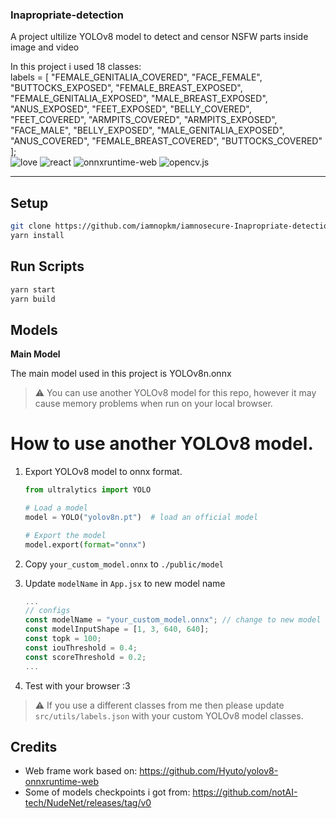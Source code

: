 ### Inapropriate-detection
A project ultilize YOLOv8 model to detect and censor NSFW parts inside image and video

In this project i used 18 classes:
<br>
labels = [
  "FEMALE_GENITALIA_COVERED",
  "FACE_FEMALE",
  "BUTTOCKS_EXPOSED",
  "FEMALE_BREAST_EXPOSED",
  "FEMALE_GENITALIA_EXPOSED",
  "MALE_BREAST_EXPOSED",
  "ANUS_EXPOSED",
  "FEET_EXPOSED",
  "BELLY_COVERED",
  "FEET_COVERED",
  "ARMPITS_COVERED",
  "ARMPITS_EXPOSED",
  "FACE_MALE",
  "BELLY_EXPOSED",
  "MALE_GENITALIA_EXPOSED",
  "ANUS_COVERED",
  "FEMALE_BREAST_COVERED",
  "BUTTOCKS_COVERED"
];
<br>
![love](https://img.shields.io/badge/Made%20with-🖤-white)
![react](https://img.shields.io/badge/React-blue?logo=react)
![onnxruntime-web](https://img.shields.io/badge/onnxruntime--web-white?logo=onnx&logoColor=black)
![opencv.js](https://img.shields.io/badge/opencv.js-green?logo=opencv)

---

## Setup

```bash
git clone https://github.com/iamnopkm/iamnosecure-Inapropriate-detection.git
yarn install 
```

## Run Scripts

```bash
yarn start 
yarn build 
```

## Models

**Main Model**

The main model used in this project is YOLOv8n.onnx
> :warning: You can use another YOLOv8 model for this repo, however it may cause memory problems when run on your local browser.

# How to use another YOLOv8 model.

1. Export YOLOv8 model to onnx format.

   ```python
   from ultralytics import YOLO

   # Load a model
   model = YOLO("yolov8n.pt")  # load an official model

   # Export the model
   model.export(format="onnx")
   ```

2. Copy `your_custom_model.onnx` to `./public/model`
3. Update `modelName` in `App.jsx` to new model name
   ```jsx
   ...
   // configs
   const modelName = "your_custom_model.onnx"; // change to new model name
   const modelInputShape = [1, 3, 640, 640];
   const topk = 100;
   const iouThreshold = 0.4;
   const scoreThreshold = 0.2;
   ...
   ```
4. Test with your browser :3

> :warning: If you use a different classes from me then please update `src/utils/labels.json` with your custom YOLOv8 model classes.

## Credits
- Web frame work based on: https://github.com/Hyuto/yolov8-onnxruntime-web
- Some of models checkpoints i got from: https://github.com/notAI-tech/NudeNet/releases/tag/v0 